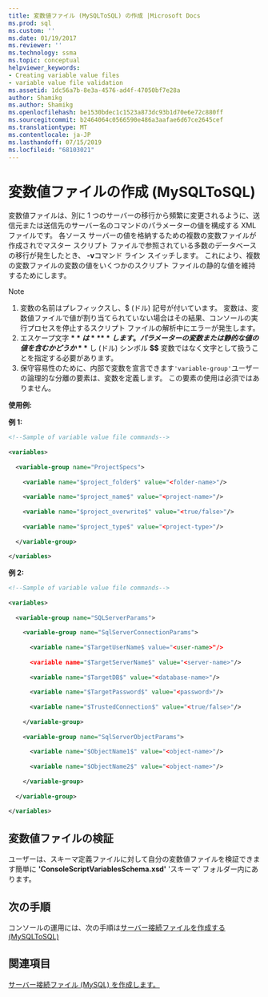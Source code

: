 ```yaml
---
title: 変数値ファイル (MySQLToSQL) の作成 |Microsoft Docs
ms.prod: sql
ms.custom: ''
ms.date: 01/19/2017
ms.reviewer: ''
ms.technology: ssma
ms.topic: conceptual
helpviewer_keywords:
- Creating variable value files
- variable value file validation
ms.assetid: 1dc56a7b-8e3a-4576-ad4f-47050bf7e28a
author: Shamikg
ms.author: Shamikg
ms.openlocfilehash: be1530bdec1c1523a873dc93b1d70e6e72c880ff
ms.sourcegitcommit: b2464064c0566590e486a3aafae6d67ce2645cef
ms.translationtype: MT
ms.contentlocale: ja-JP
ms.lasthandoff: 07/15/2019
ms.locfileid: "68103021"
---
```

# <a name="creating-variable-value-files-mysqltosql"></a>変数値ファイルの作成 (MySQLToSQL)
変数値ファイルは、別に 1 つのサーバーの移行から頻繁に変更されるように、送信元または送信先のサーバー名のコマンドのパラメーターの値を構成する XML ファイルです。 各ソース サーバーの値を格納するための複数の変数ファイルが作成されでマスター スクリプト ファイルで参照されている多数のデータベースの移行が発生したとき、 **-v**コマンド ライン スイッチします。 これにより、複数の変数ファイルの変数の値をいくつかのスクリプト ファイルの静的な値を維持するためにします。  
  
> [!NOTE]  
> 1.  変数の名前はプレフィックスし、$ (ドル) 記号が付いています。 変数は、変数値ファイルで値が割り当てられていない場合はその結果、コンソールの実行プロセスを停止するスクリプト ファイルの解析中にエラーが発生します。  
> 2.  エスケープ文字 **$** は **$$** します。 パラメーターの変数または静的な値の値を含むかどうか **$** し (ドル) シンボル **$$** 変数ではなく文字として扱うことを指定する必要があります。  
> 3.  保守容易性のために、内部で変数を宣言できます`'variable-group'`ユーザーの論理的な分離の要素は、変数を定義します。  この要素の使用は必須ではありません。  
  
**使用例:**  
  
**例 1:**  
  
```xml  
<!--Sample of variable value file commands-->  
  
<variables>  
  
  <variable-group name="ProjectSpecs">  
  
    <variable name="$project_folder$" value="<folder-name>"/>  
  
    <variable name="$project_name$" value="<project-name>"/>  
  
    <variable name="$project_overwrite$" value="<true/false>"/>  
  
    <variable name="$project_type$" value="<project-type>"/>  
  
  </variable-group>  
  
</variables>  
```  
**例 2:**  
  
```xml  
<!--Sample of variable value file commands-->  
  
<variables>  
  
  <variable-group name="SQLServerParams">  
  
    <variable-group name="SqlServerConnectionParams">  
  
      <variable name="$TargetUserName$ value="<user-name>"/>  
  
      <variable name="$TargetServerName$" value="<server-name>"/>  
  
      <variable name="$TargetDB$" value="<database-name>"/>  
  
      <variable name="$TargetPassword$" value="<password>"/>  
  
      <variable name="$TrustedConnection$" value="<true/false>"/>  
  
    </variable-group>  
  
    <variable-group name="SqlServerObjectParams">  
  
      <variable name="$ObjectName1$" value="<object-name>"/>  
  
      <variable name="$ObjectName2$" value="<object-name>"/>  
  
    </variable-group>  
  
  </variable-group>  
  
</variables>  
```  
  
## <a name="variable-value-file-validation"></a>変数値ファイルの検証  
ユーザーは、スキーマ定義ファイルに対して自分の変数値ファイルを検証できます簡単に **'ConsoleScriptVariablesSchema.xsd'** 'スキーマ' フォルダー内にあります。  
  
## <a name="next-step"></a>次の手順  
コンソールの運用には、次の手順は[サーバー接続ファイルを作成する&#40;MySQLToSQL&#41;](../../ssma/mysql/creating-the-server-connection-files-mysqltosql.md)  
  
## <a name="see-also"></a>関連項目  
[サーバー接続ファイル (MySQL) を作成します。](https://msdn.microsoft.com/df0e970c-da0b-4118-b359-c9dcbbad16d6)  
  
